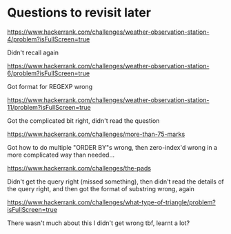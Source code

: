 # Questions to revisit later

https://www.hackerrank.com/challenges/weather-observation-station-4/problem?isFullScreen=true

Didn't recall again

https://www.hackerrank.com/challenges/weather-observation-station-6/problem?isFullScreen=true

Got format for REGEXP wrong

https://www.hackerrank.com/challenges/weather-observation-station-11/problem?isFullScreen=true

Got the complicated bit right, didn't read the question

https://www.hackerrank.com/challenges/more-than-75-marks

Got how to do multiple "ORDER BY"s wrong, then zero-index'd wrong in a more complicated way than needed...

https://www.hackerrank.com/challenges/the-pads

Didn't get the query right (missed something), then didn't read the details of the query right, and then got the format of substring wrong, again

https://www.hackerrank.com/challenges/what-type-of-triangle/problem?isFullScreen=true

There wasn't much about this I didn't get wrong tbf, learnt a lot?
